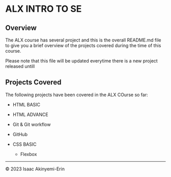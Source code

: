# ALX INTRO TO SE

## Overview

The ALX course has several project and this is the overall README.md file to give you a brief overview of the projects covered during the time of this course.

Please note that this file will be updated everytime there is a new project released untill

## Projects Covered 

The following projects have been covered in the ALX COurse so far:
  
* HTML BASIC

* HTML ADVANCE
  
* Git & Git workflow
  
* GitHub

* CSS BASIC 
    * Flexbox




- - -
© 2023 Isaac Akinyemi-Erin